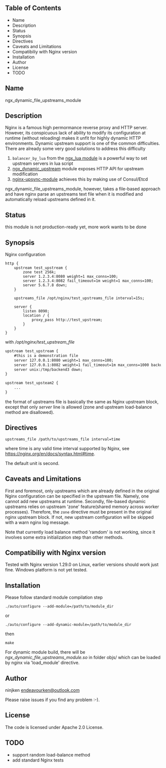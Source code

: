 ## Table of Contents
- Name
- Description
- Status
- Synopsis
- Directives
- Caveats and Limitations
- Compatibiliy with Nginx version
- Installation
- Author
- License
- TODO
 
## Name
ngx_dynamic_file_upstreams_module

## Description
Nginx is a famous high permormance reverse proxy and HTTP server. However, its conspicuous lack of ability to modify its configuration at runtime (without reloading) makes it unfit for highly dynamic HTTP environments. Dynamic upstream support is one of the common difficulties. There are already some very good solutions to address this difficulty

1. `balancer_by_lua` from the [ngx_lua module](http://github.com/openresty/lua-nginx-module) is a powerful way to set upstream servers in lua script
2. [ngx_dynamic_upstream](https://github.com/cubicdaiya/ngx_dynamic_upstream) module exposes HTTP API for upstream modification
3. [nginx-upsync-module](https://github.com/weibocom/nginx-upsync-module) achieves this by making use of Consul/Etcd

ngx_dynamic_file_upstreams_module, however, takes a file-based approach and have nginx parse an upstreams text file when it is modified and automatically reload upstreams defined in it.

## Status
this module is not production-ready yet, more work wants to be done

## Synopsis
Nginx configuration

```nginx
http {
    upstream test_upstream {
        zone test 256k;
        server 1.2.3.4:8080 weight=1 max_conns=100;
        server 1.2.3.4:8082 fail_timeout=1m weight=1 max_conns=100;
        server 5.6.7.8 down;
    }

    upstreams_file /opt/nginx/test_upstreams_file interval=15s;

    server {
        listen 8090;
        location / {
            proxy_pass http://test_upstream;
        }
    }
}
```

with */opt/nginx/test_upstream_file*

```txt
upstream test_upstream {
    #this is a demonstration file
    server 127.0.0.1:8080 weight=1 max_conns=100;
    server 127.0.0.1:8082 weight=1 fail_timeout=1m max_conns=1000 backup;
    server unix:/tmp/backend3 down;
}

upstream test_upsteam2 {
    ...
}
```

the format of upstreams file is basically the same as Nginx upstream block, except that only *server* line is allowed (zone and upstream load-balance method are disallowed).

## Directives

`upstreams_file /path/to/upstreams_file interval=time`

where time is any valid time interval supported by Nginx, see https://nginx.org/en/docs/syntax.html#time.

The default unit is second.

## Caveats and Limitations
First and foremost, only upstreams which are already defined in the original Nginx configuration can be specified in the upstream file. Namely, one cannot add new upstreams at runtime.
Secondly, file-based dynamic upstreams relies on upstream 'zone' feature(shared memory across worker processes). Therefore, the `zone` directive must be present in the original nginx upstream block. If not, new upstream configuration will be skipped with a warn nginx log message.

Note that currently load balance method 'ramdom' is not working, since it involves some extra initialization step than other methods.

## Compatibiliy with Nginx version
Tested with Nginx version 1.29.0 on Linux, earlier versions should work just fine. Windows platform is not yet tested.

## Installation
Please follow standard module compilation step

    ./auto/configure --add-module=/path/to/module_dir

or

    ./auto/configure --add-dynamic-module=/path/to/module_dir

then

    make

For dynamic module build, there will be *ngx_dynamic_file_upstreams_module.so* in folder objs/ which can be loaded by nginx via 'load_module' directive.

## Author
ninjken endeavourken@outlook.com

Please raise issues if you find any problem :-).

## License
The code is licensed under Apache 2.0 License.

## TODO
- support random load-balance method
- add standard Nginx tests




